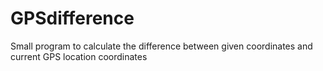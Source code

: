 # GPSdifference
Small program to calculate the difference between given coordinates and current GPS location coordinates 
